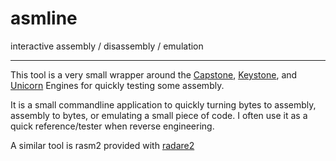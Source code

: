 # asmline
interactive assembly / disassembly /  emulation

---

This tool is a very small wrapper around the [Capstone][1], [Keystone][2], and [Unicorn][3] Engines for quickly testing some assembly.

It is a small commandline application to quickly turning bytes to assembly, assembly to bytes, or emulating a small piece of code. I often use it as a quick reference/tester when reverse engineering.

A similar tool is rasm2 provided with [radare2][4]

[1]: https://github.com/aquynh/capstone
[2]: https://github.com/keystone-engine/keystone
[3]: https://github.com/unicorn-engine/unicorn
[4]: https://github.com/radareorg/radare2
